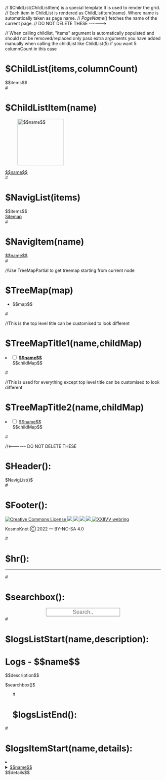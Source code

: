 // $ChildList(ChildListItem) is a special template.It is used to render the grid.
// Each item in ChildList is rendered as ChildListItem(name). Where name is automatically taken as page name.
// $PageName()$ fetches the name of the current page.
// DO NOT DELETE THESE ------>

// When calling childlist, "items" argument is automatically populated and should not be removed/replaced only pass extra arguments you have added manually when calling the childList like ChildList(5) if you want 5 columnCount in this case
# $ChildList(items,columnCount)
<div class="childlist" style="grid-template-columns: repeat($$columnCount$$,auto);">
$$items$$
</div>
#

# $ChildListItem(name)
<div><a href="$$name$$.html"><figure><img style="width:150px;" alt="$$name$$" onmouseover="onHover();" onmouseleave="onOut()" src="/links/images/$$name$$.png"></figure><caption>$$name$$</caption></a>
</div>
#

# $NavigList(items)
<div class="NavigList">$$items$$
<div class="NavigItem"><a href="Sitemap.html">Sitemap</a></div>
</div>
#

# $NavigItem(name)
<div class="NavigItem"><a href="$$name$$.html">$$name$$</a></div>
#

//Use TreeMapPartial to get treemap starting from current node
# $TreeMap(map)
<ul class="tree">
<li>
$$map$$
</li>
</ul>
#

//This is the top level title can be customised to look different
# $TreeMapTitle1(name,childMap)
<li>
<input type="checkbox" id="$$name$$" />
<label class="tree_label" for="$$name$$"><a style="font-weight: bold;" href="$$name$$.html">$$name$$</a></label>
<ul>
$$childMap$$
</ul>
</li>
#

//This is used for everything except top level title can be customised to look different
# $TreeMapTitle2(name,childMap)
<li>
<input type="checkbox" id="$$name$$" />
<label class="tree_label" for="$$name$$"><a href="$$name$$.html">$$name$$</a></label>
<ul>
$$childMap$$
</ul>
</li>
#

//<------ DO NOT DELETE THESE

# $Header():
<!DOCTYPE html>
<html>
<head>
    <meta charset="UTF-8">
    <meta name="description" content="Digital garden of kosmoknot">
    <meta name="viewport" content="width=device-width, initial-scale=1.0, maximum-scale=1">
    <title>kosmoknot - $PageName()$ </title>
    <link rel="icon" href="/links/images/icon.png" type="image/icon type">
    <link href="/links/style.css" rel="stylesheet" type="text/css" media="all">
    <script src="/links/script.js"></script>
</head>
<body>
$NavigList()$
<div class="bodyContainer">
#

# $Footer():
</div>
</body>
<footer>
    <div class="footerContainer">
        <div class="footer">
            <a rel="license" href="http://creativecommons.org/licenses/by-nc-sa/4.0/">
                <img id="cc" alt="Creative Commons License" src="/links/images/creative_commons_min.webp" />
            </a>
            <a rel="meengi" href="https://github.com/kosmoknot/meengi">
                <img id="meengi" src="/links/images/meengi_light.png" />
            </a>
            <a rel="github" href="https://github.com/kosmoknot">
                <img id="git" src="/links//images/github.webp" />
            </a>
            <a rel="neocities" href="https://neocities.org/site/kosmoknot">
                <img id="neo" src="/links/images/neocities.webp" />
            </a>
            <a rel="mastodon" href="https://mas.to/@kosmoknot">
                <img id="masto" src="/links/images/mastadon.png" />
            </a>
            <a href="https://webring.xxiivv.com/kosmo target="_blank" rel="noopener">
                <img id ="webring" src="https://webring.xxiivv.com/icon.white.svg" alt="XXIIVV webring"/>
            </a>
        </div>
        <div class="footer_text">
            <p>KosmoKnot Ⓒ 2022 — BY-NC-SA 4.0</p>
        </div>
    </div>
</footer>

</html>
#

# $hr():
<div class="hrcls">
<hr>
</div>
#

# $searchbox():
<div style="text-align: center;">
<input id="searchBox" placeholder="Search.." style="text-align: center; font-size: 18px;" oninput="log_search()">
</div>
#

# $logsListStart(name,description):
<h1>Logs - $$name$$</h1>
<div class="description">
$$description$$
<p id="logsCount"></p>
</div>
$searchbox()$
<div class="logs">
<ol id="logsList">
#

# $logsListEnd():
</ol>
</div>
<script>
showLogCount()
</script>
#

# $logsItemStart(name,details):
<li>
<details>
<summary>
<ins>$$name$$</ins>
<br>$$details$$
</summary>
<p>
#

# $logsBooksItemStart(name,author,language,published,readDate,rating)
<li>
<details>
<summary>
<ins>$$name$$</ins>
<br>$$author$$
<br>$$language$$
<br>First Published: $$published$$
<br>Read Date: $$readDate$$
<br>$$rating$$/10
</summary>
<p>
#

# $logsMoviesItemStart(name,director,language,released,watchDate,rating)
<li>
<details>
<summary>
<ins>$$name$$</ins>
<br>Director: $$director$$
<br>$$language$$
<br>Released: $$released$$
<br>Watch date: $$watchDate$$
<br>$$rating$$/10
</summary>
<p>
#

# $logsShowsItemStart(name,language,released,watchDate,rating)
<li>
<details>
<summary>
<ins>$$name$$</ins>
<br>$$language$$
<br>Released: $$released$$
<br>Watch date: $$watchDate$$
<br>$$rating$$/10
</summary>
<p>
#

# $logsGamesItemStart(name,type,released,rating)
<li>
<details>
<summary>
<ins>$$name$$</ins>
<br>$$type$$
<br>Released: $$released$$
<br>$$rating$$/10
</summary>
<p>
#

# $logsFoodItemStart(name,date,link,desc)
<li>
<details>
<summary>
<ins>$$name$$</ins>
<br>Date: $$date$$
$Figure($$link$$,$$desc$$)$
</summary>
<p>
#

# $logsTravelItemStart(name,start,end)
<li>
<details>
<summary>
<ins>$$name$$</ins>
<br>Duration: $$start$$ => $$end$$
</summary>
<p>
#

# $logsItemEnd():
</p>
</details>
</li>
#

# $link(name,href):
<a href="$$href$$">$$name$$</a>
#

# $description(content):
<div class="description">
$$content$$
</div>
#

# $TitleDate(date):
<h1>$PageName()$</h1>
Date: <time>$$date$$</time><br>
#

# $ArticleStart():
<div class ="article"><p>
#

# $ArticleEnd():
</p></div>
#

# $TitleWithPic():
<img style="width:160px;display: block;margin-left: auto; margin-right: auto;" alt="$PageName()$" onmouseover="onHover();" onmouseleave="onOut()" src="/links/images/$PageName()$.png">
<br>
<h1>$PageName()$</h1>
#

# $Title():
<h1>$PageName()$</h1>
#

# $PixelArtHover(name,caption):
<figure>
<img src="/links/images/$$name$$.png" alt="$$name$$" onmouseover="onHover();" onmouseleave="onOut()">
<figcaption>$$caption$$</figcaption>
</figure>
#

# $PixelArt(name,caption):
<figure>
<img src="/links/images/$$name$$" alt=" $$name$$ ">
<figcaption>$$caption$$</figcaption>
</figure>
#

# $row(item1,item2):
<tr>
<td>$$item1$$</td>
<td>$$item2$$</td>
</tr>
#

# $Figure(link,name):
<figure>
<img src="/links/images/$$link$$"></img><br>
<caption>$$name$$</caption>
</figure>
#

# $dump(date,link,title,tags)
<li>
<div>
<time>$$date$$</time><br>
<a href="$$link$$"> $$title$$</a>
<br> <img src="/links/images/tag.png" alt="tag"> <i>$$tags$$</i>
</div>
</li>
#
